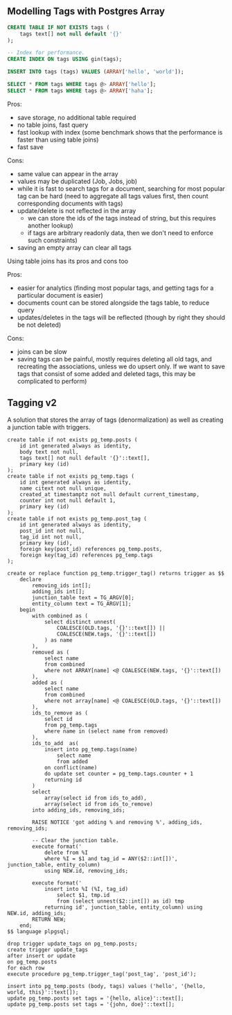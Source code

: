 ## Modelling Tags with Postgres Array


```sql
CREATE TABLE IF NOT EXISTS tags (
	tags text[] not null default '{}'
);

-- Index for performance.
CREATE INDEX ON tags USING gin(tags);

INSERT INTO tags (tags) VALUES (ARRAY['hello', 'world']);

SELECT * FROM tags WHERE tags @> ARRAY['hello'];
SELECT * FROM tags WHERE tags @> ARRAY['haha'];
```

Pros:
- save storage, no additional table required
- no table joins, fast query
- fast lookup with index (some benchmark shows that the performance is faster than using table joins)
- fast save

Cons:
- same value can appear in the array
- values may be duplicated (Job, Jobs, job)
- while it is fast to search tags for a document, searching for most popular tag can be hard (need to aggregate all tags values first, then count corresponding documents with tags)
- update/delete is not reflected in the array
  - we can store the ids of the tags instead of string, but this requires another lookup)
  - if tags are arbitrary readonly data, then we don't need to enforce such constraints)
- saving an empty array can clear all tags

Using table joins has its pros and cons too

Pros:
- easier for analytics (finding most popular tags, and getting tags for a particular document is easier)
- documents count can be stored alongside the tags table, to reduce query
- updates/deletes in the tags will be reflected (though by right they should be not deleted)

Cons:
- joins can be slow
- saving tags can be painful, mostly requires deleting all old tags, and recreating the associations, unless we do upsert only. If we want to save tags that consist of some added and deleted tags, this may be complicated to perform)


## Tagging v2

A solution that stores the array of tags (denormalization) as well as creating a junction table with triggers.

```postgres
create table if not exists pg_temp.posts (
	id int generated always as identity,
	body text not null,
	tags text[] not null default '{}'::text[],
	primary key (id)
);
create table if not exists pg_temp.tags (
	id int generated always as identity,
	name citext not null unique,
	created_at timestamptz not null default current_timestamp,
	counter int not null default 1,
	primary key (id)
);
create table if not exists pg_temp.post_tag (
	id int generated always as identity,
	post_id int not null,
	tag_id int not null,
	primary key (id),
	foreign key(post_id) references pg_temp.posts,
	foreign key(tag_id) references pg_temp.tags
);

create or replace function pg_temp.trigger_tag() returns trigger as $$
	declare
		removing_ids int[];
		adding_ids int[];
		junction_table text = TG_ARGV[0];
		entity_column text = TG_ARGV[1];
	begin
		with combined as (
			select distinct unnest(
				COALESCE(OLD.tags, '{}'::text[]) || 
				COALESCE(NEW.tags, '{}'::text[])
			) as name
		),
		removed as (
			select name 
			from combined
			where not ARRAY[name] <@ COALESCE(NEW.tags, '{}'::text[])
		),
		added as (
			select name 
			from combined 
			where not array[name] <@ COALESCE(OLD.tags, '{}'::text[])
		),
		ids_to_remove as (
			select id 
			from pg_temp.tags 
			where name in (select name from removed)
		),
		ids_to_add  as(
			insert into pg_temp.tags(name) 
				select name 
				from added 
			on conflict(name) 
			do update set counter = pg_temp.tags.counter + 1 
			returning id
		)
		select 
			array(select id from ids_to_add), 
			array(select id from ids_to_remove) 
		into adding_ids, removing_ids;
		
		RAISE NOTICE 'got adding % and removing %', adding_ids, removing_ids;

		-- Clear the junction table.
		execute format('
			delete from %I 
			where %I = $1 and tag_id = ANY($2::int[])', junction_table, entity_column) 
			using NEW.id, removing_ids;
			
		execute format('
			insert into %I (%I, tag_id) 
				select $1, tmp.id 
				from (select unnest($2::int[]) as id) tmp 
			returning id', junction_table, entity_column) using NEW.id, adding_ids;
		RETURN NEW;
	end;
$$ language plpgsql;

drop trigger update_tags on pg_temp.posts;
create trigger update_tags 
after insert or update 
on pg_temp.posts 
for each row
execute procedure pg_temp.trigger_tag('post_tag', 'post_id');

insert into pg_temp.posts (body, tags) values ('hello', '{hello, world, this}'::text[]);
update pg_temp.posts set tags = '{hello, alice}'::text[];
update pg_temp.posts set tags = '{john, doe}'::text[];
```

